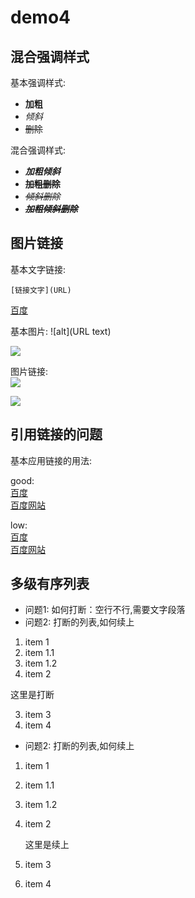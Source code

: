 # demo4

## 混合强调样式

基本强调样式:

- **加粗**
- *倾斜*
- ~~删除~~

混合强调样式:

- ***加粗倾斜***
- **~~加粗删除~~**
- *~~倾斜删除~~*
- ***~~加粗倾斜删除~~***

## 图片链接

基本文字链接:

	[链接文字](URL)
[百度](http://www.baidu.com)

基本图片:
	![alt](URL text)

![](https://www.baidu.com/img/bd_logo1.png)

图片链接:  
[![](https://www.baidu.com/img/bd_logo1.png)](http://www.baidu.com)


[![][baidu_logo]][baidu]

## 引用链接的问题

基本应用链接的用法:

good:  
[百度][baidu]  
[百度网站][baidu]

low:  
[百度]  
[百度网站]

<!--以下是本文中的链接-->

[baidu]: http://www.baidu.com
[baidu_logo]: https://www.baidu.com/img/bd_logo1.png
[百度]: http://www.baidu.com
[百度网站]: http://www.baidu.com

## 多级有序列表

- 问题1: 如何打断：空行不行,需要文字段落
- 问题2: 打断的列表,如何续上

1. item 1
  1. item 1.1
  2. item 1.2
2. item 2

这里是打断

3. item 3
4. item 4

- 问题2: 打断的列表,如何续上

1. item 1
  1. item 1.1
  2. item 1.2
2. item 2

    这里是续上

3. item 3
4. item 4
